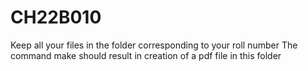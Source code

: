 # CH22B010
Keep all your files in the folder corresponding to your roll number
The command make should result in creation of a pdf file in this folder
